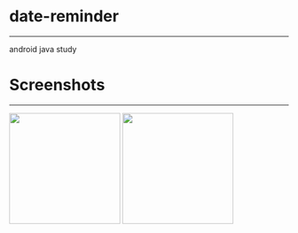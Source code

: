 # date-reminder
----------------
android java study


# Screenshots
----------------
<div>
<img width = "200" src = "https://user-images.githubusercontent.com/36905313/101470934-02317d80-398a-11eb-98dc-a1d2c3dd7386.jpg">
<img width = "200" src = "https://user-images.githubusercontent.com/36905313/101471011-1a090180-398a-11eb-8e4f-66e7f286737c.jpg">
</div>
